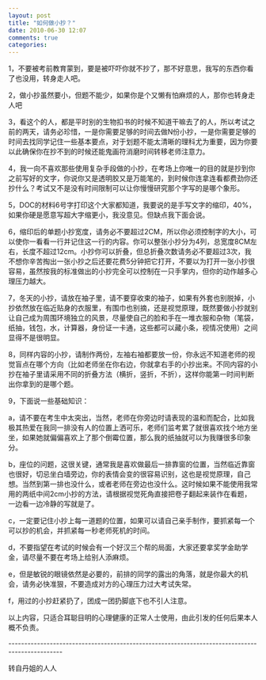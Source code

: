 ```yaml
---
layout: post
title: "如何做小抄？"
date: 2010-06-30 12:07
comments: true
categories: 
---
```

<p>1，不要被考前教育蒙到，要是被吓吓你就不抄了，那不好意思，我写的东西你看了也没用，转身走人吧。</p>
<p>2，做小抄虽然要小，但题不能少，如果你是个又懒有怕麻烦的人，那你也转身走人吧</p>
<p>3，看这个的人，都是平时别的生物扣书的时候不知道干嘛去了的人，所以考试之前的两天，请务必珍惜，一是你需要足够的时间去做N份小抄，一是你需要足够的时间去找同学记住一些基本要点，对于划题不能太清晰的理科尤为重要，因为你要以此确保你在抄不到的时候还能鬼画符消磨时间转移老师注意力。</p>
<p>4，我一向不喜欢那些使用复杂手段做的小抄，在考场上你唯一的目的就是抄到你之前写好的文字，你说你又是透明胶又是万能笔的，到时候你连拿连看都费劲你还抄什么？考试又不是没有时间限制可以让你慢慢研究那个字写的是哪个象形。</p>
<p>5，DOC的材料6号字打印这个大家都知道，我要说的是手写文字的缩印，40%，如果你硬是愿意写超大字缩更小，我没意见。但缺点我下面会说。</p>
<p>6，缩印后的单题小抄宽度，请务必不要超过2CM，所以你必须控制字的大小，可以使你一看看一行并记住这一行的内容。你可以整张小抄分为4列，总宽度8CM左右，长度不超过12cm。小抄你可以折叠，但总折叠次数请务必不要超过3次，我不想你辛苦掏出一张小抄之后还要花费5分钟把它打开，不要以为打开一张小抄很容易，虽然按我的标准做出的小抄完全可以控制在一只手掌内，但你的动作越多心理压力越大。</p>
<p>7，冬天的小抄，请放在袖子里，请不要穿收束的袖子，如果有外套也别脱掉，小抄依然放在临近贴身的衣服里，有围巾也别摘，还是视觉原理，既然要做小抄就别让自己成为周围环境独立的风景，尽量使自己的脸和手在一堆衣服和杂物（笔袋，纸抽，钱包，水，计算器，身份证一卡通，这些都可以藏小条，视情况使用）之间显得不是很明显。</p>
<p>8，同样内容的小抄，请制作两份，左袖右袖都要放一份，你永远不知道老师的视觉盲点在哪个方向（比如老师坐在你右边，你就拿右手的小抄出来。不同内容的小抄在袖子里请采用不同的折叠方法（横折，竖折，不折），这样你能第一时间判断出你拿到的是哪个题。</p>
<p>9，下面说一些基础知识：</p>
<p>a，请不要在考生中太突出，当然，老师在你旁边时请表现的温和而配合，比如我极其热爱在我同一排没有人的位置上洒可乐，老师们监考累了就很喜欢找个地方坐坐，如果她就偏偏喜欢上了那个倒霉位置，那么我的纸抽就可以为我赚很多印象分。</p>
<p>b，座位的问题，这很关键，通常我是喜欢做最后一排靠窗的位置，当然临近靠窗也很好，切忌坐白墙旁边，你的表情会变的很容易识别，这也是视觉原理，自己想。当然到第一排也没什么，或者老师在旁边也没什么。这时候如果不能使用我常用的两纸中间2cm小抄的方法，请根据视觉死角直接把卷子翻起来装作在看题，一边看一边冷静的写就是了。</p>
<p>c，一定要记住小抄上每一道题的位置，如果可以请自己亲手制作，要抓紧每一个可以抄的机会，并抓紧每一秒老师死机的时间。</p>
<p>d，不要指望在考试的时候会有一个好汉三个帮的局面，大家还要拿奖学金助学金，请尽量不要在考场上给别人添麻烦。</p>
<p>e，但是敏锐的眼镜依然是必要的，前排的同学的露出的角落，就是你最大的机会，请务必快准狠，不要造成对方的心理压力过大考试失常。</p>
<p>f，用过的小抄赶紧扔了，团成一团扔脚底下也不引人注意。</p>
<p>以上内容，只适合耳聪目明的心理健康的正常人士使用，由此引发的任何后果本人概不负责。</p>
<p>-----------------------------------------------------------------------------------------------</p>
<p>转自丹姐的人人</p>